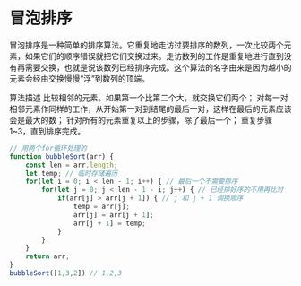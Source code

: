 # 冒泡排序

冒泡排序是一种简单的排序算法。它重复地走访过要排序的数列，一次比较两个元素，如果它们的顺序错误就把它们交换过来。走访数列的工作是重复地进行直到没有再需要交换，也就是说该数列已经排序完成。这个算法的名字由来是因为越小的元素会经由交换慢慢“浮”到数列的顶端。 

算法描述
比较相邻的元素。如果第一个比第二个大，就交换它们两个；
对每一对相邻元素作同样的工作，从开始第一对到结尾的最后一对，这样在最后的元素应该会是最大的数；
针对所有的元素重复以上的步骤，除了最后一个；
重复步骤1~3，直到排序完成。

```js
// 用两个for循环处理的
function bubbleSort(arr) {
    const len = arr.length;
    let temp; // 临时存储遍历
    for(let i = 0; i < len - 1; i++) { // 最后一个不需要排序
        for(let j = 0; j < len - 1 - i; j++) { // 已经排好序的不用再比对
            if(arr[j] > arr[j + 1]) { // j 和 j + 1 调换顺序
                temp = arr[j];
                arr[j] = arr[j + 1];
                arr[j + 1] = temp; 
            }
        }
    }
    return arr;
}
bubbleSort([1,3,2]) // 1,2,3
```